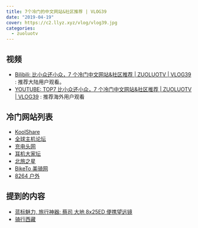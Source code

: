 ```yaml
---
title: 7个冷门的中文网站&社区推荐 | VLOG39
date: "2019-04-19"
cover: https://c2.llyz.xyz/vlog/vlog39.jpg
categories:
  - zuoluotv
---
```


## 视频

- [Bilibili: 比小众还小众，7 个冷门中文网站&社区推荐 | ZUOLUOTV | VLOG39](https://www.bilibili.com/video/av49857869) : 推荐大陆用户观看。
- [YOUTUBE: TOP7 比小众还小众，7 个冷门中文网站&社区推荐 | ZUOLUOTV | VLOG39](https://www.youtube.com/watch?v=T3Lan2pcZdQ) : 推荐海外用户观看

## 冷门网站列表

- [KoolShare](https://koolshare.cn/)
- [全球主机论坛](https://www.hostloc.com/)
- [充电头网](https://www.chongdiantou.com/)
- [耳机大家坛](https://www.erji.net)
- [北旅之星](https://www.bggd.com/bbs/)
- [BikeTo 美骑网](https://biketo.com)
- [8264 户外](https://www.8264.com)

## 提到的内容

- [蓝标魅力, 旅行神器: 蔡司 大地 8x25ED 便携望远镜](https://luolei.org/zeiss-terra-8x25-binocular/)
- [骑行西藏](https://luolei.org/tag/tibet/)
